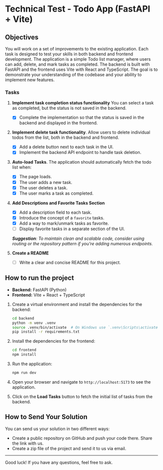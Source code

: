 # Technical Test - Todo App (FastAPI + Vite)

## Objectives

You will work on a set of improvements to the existing application. Each task is designed to test your skills in both backend and frontend development. The application is a simple Todo list manager, where users can add, delete, and mark tasks as completed. The backend is built with FastAPI and the frontend uses Vite with React and TypeScript.
The goal is to demonstrate your understanding of the codebase and your ability to implement new features.

### Tasks

1. **Implement task completion status functionality**
   You can select a task as completed, but the status is not saved in the backend.
   - [X] Complete the implementation so that the status is saved in the backend and displayed in the frontend.

2. **Implement delete task functionality**.
   Allow users to delete individual todos from the list, both in the backend and frontend.
   - [X] Add a delete button next to each task in the UI.
   - [X] Implement the backend API endpoint to handle task deletion.

3. **Auto-load Tasks**. The application should automatically fetch the todo list when:
   - [X] The page loads.
   - [X] The user adds a new task.
   - [X] The user deletes a task.
   - [X] The user marks a task as completed.

4. **Add Descriptions and Favorite Tasks Section**
   - [X] Add a description field to each task.
   - [X] Introduce the concept of a `favorite` tasks.
   - [X] Add a way to mark/unmark tasks as favorite.
   - [ ] Display favorite tasks in a separate section of the UI.

   _**Suggestion**: To maintain clean and scalable code, consider using routing or the repository pattern if you're adding numerous endpoints._

5. **Create a README**
   - [ ] Write a clear and concise README for this project.

## How to run the project

- **Backend:** FastAPI (Python)
- **Frontend:** Vite + React + TypeScript

1. Create a virtual environment and install the dependencies for the backend:

   ```bash
   cd backend
   python -m venv .venv
   source .venv/bin/activate  # On Windows use `.venv\Scripts\activate`
   pip install -r requirements.txt
   ```

2. Install the dependencies for the frontend:

   ```bash
   cd frontend
   npm install
   ```

3. Run the application:

   ```bash
   npm run dev
   ```

4. Open your browser and navigate to `http://localhost:5173` to see the application.

5. Click on the **Load Tasks** button to fetch the initial list of tasks from the backend.

## How to Send Your Solution

You can send us your solution in two different ways:

- Create a public repository on GitHub and push your code there. Share the link with us.
- Create a zip file of the project and send it to us via email.

---

Good luck! If you have any questions, feel free to ask.
